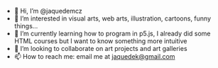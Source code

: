 - 👋 Hi, I’m @jaquedemcz
- 👀 I’m interested in visual arts, web arts, illustration, cartoons, funny things...
- 🌱 I’m currently learning how to program in p5.js, I already did some HTML courses but I want to know something more intuitive
- 💞️ I’m looking to collaborate on art projects and art galleries
- 📫 How to reach me: email me at jaquedek@gmail.com

<!---
jaquedemcz/jaquedemcz is a ✨ special ✨ repository because its `README.md` (this file) appears on your GitHub profile.
You can click the Preview link to take a look at your changes.
--->
